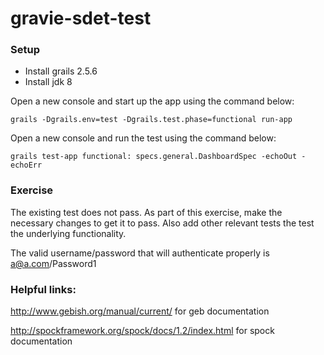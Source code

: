 gravie-sdet-test
======

### Setup
* Install grails 2.5.6
* Install jdk 8

Open a new console and start up the app using the command below:
```
grails -Dgrails.env=test -Dgrails.test.phase=functional run-app
```

Open a new console and run the test using the command below:
```
grails test-app functional: specs.general.DashboardSpec -echoOut -echoErr
```

### Exercise
The existing test does not pass. 
As part of this exercise, make the necessary changes to get it to pass.
Also add other relevant tests the test the underlying functionality.

The valid username/password that will authenticate properly is a@a.com/Password1

### Helpful links:

http://www.gebish.org/manual/current/ for geb documentation

http://spockframework.org/spock/docs/1.2/index.html for spock documentation

